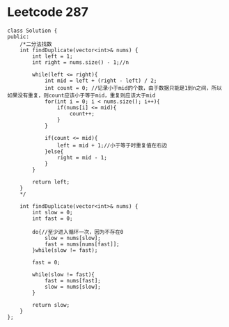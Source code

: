 # Leetcode 287
    class Solution {
    public:
        /*二分法找数
        int findDuplicate(vector<int>& nums) {
            int left = 1;
            int right = nums.size() - 1;//n

            while(left <= right){
                int mid = left + (right - left) / 2;
                int count = 0; //记录小于mid的个数，由于数据只能是1到n之间，所以如果没有重复，则count应该小于等于mid，重复则应该大于mid
                for(int i = 0; i < nums.size(); i++){
                    if(nums[i] <= mid){
                        count++;
                    }
                }

                if(count <= mid){
                    left = mid + 1;//小于等于时重复值在右边
                }else{
                    right = mid - 1;
                }
            }

            return left;
        }
        */

        int findDuplicate(vector<int>& nums) {
            int slow = 0; 
            int fast = 0;

            do{//至少进入循环一次，因为不存在0
                slow = nums[slow];
                fast = nums[nums[fast]];
            }while(slow != fast);

            fast = 0;

            while(slow != fast){
                fast = nums[fast];
                slow = nums[slow];
            }

            return slow;
        }  
    };
